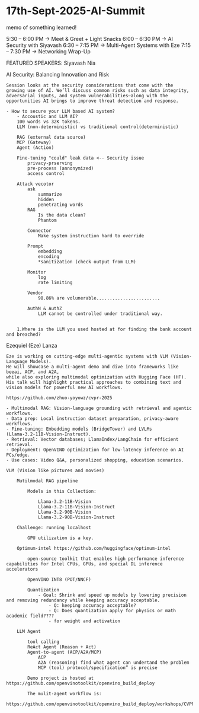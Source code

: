# 17th-Sept-2025-AI-Summit
memo of something learned!

5:30 – 6:00 PM → Meet & Greet + Light Snacks
6:00 – 6:30 PM → AI Security with Siyavash
6:30 – 7:15 PM → Multi-Agent Systems with Eze
7:15 – 7:30 PM → Networking Wrap-Up

FEATURED SPEAKERS:
Siyavash Nia

AI Security: Balancing Innovation and Risk

    Session looks at the security considerations that come with the growing use of AI. We’ll discuss common risks such as data integrity, adversarial inputs, and system vulnerabilities—along with the opportunities AI brings to improve threat detection and response.

    - How to secure your LLM based AI system?
        - Accoustic and LLM AI?
        100 words vs 32K tokens.
        LLM (non-deterministic) vs traditional control(deterministic)

        RAG (external data source)
        MCP (Gateway)
        Agent (Action)

        Fine-tuning "could" leak data <-- Security issue
            privacy-prserving
            pre-process (annonymized)
            access control

        Attack vecotor
            ask
                summarize
                hidden
                penetrating words
            RAG
                Is the data clean?
                Phantom

            Connector
                Make system instruction hard to override

            Prompt
                embedding
                encoding
                *sanitization (check output from LLM)

            Monitor
                log
                rate limiting

            Vendor
                98.86% are volunerable........................

            AuthN & AuthZ
                LLM cannot be controlled under traditional way.

    
        1.Where is the LLM you used hosted at for finding the bank account and breached?

Ezequiel (Eze) Lanza

    Eze is working on cutting-edge multi-agentic systems with VLM (Vision-Language Models).
    He will showcase a multi-agent demo and dive into frameworks like beeai, ACP, and A2A, 
    while also exploring multimodal optimization with Hugging Face (HF).
    His talk will highlight practical approaches to combining text and vision models for powerful new AI workflows.

    https://github.com/zhuo-yoyowz/cvpr-2025

    - Multimodal RAG: Vision-language grounding with retrieval and agentic workflows.
    - Data prep: Local instruction dataset preparation, privacy-aware workflows.
    - Fine-tuning: Embedding models (BridgeTower) and LVLMs (Llama‑3.2‑11B‑Vision‑Instruct).
    - Retrieval: Vector databases; LlamaIndex/LangChain for efficient retrieval.
    - Deployment: OpenVINO optimization for low-latency inference on AI PCs/edge.
    - Use cases: Video Q&A, personalized shopping, education scenarios.

    VLM (Vision like pictures and movies)

        Mutilmodal RAG pipeline

            Models in this Collection:

                Llama-3.2-11B-Vision
                Llama-3.2-11B-Vision-Instruct
                Llama-3.2-90B-Vision
                Llama-3.2-90B-Vision-Instruct

        Challenge: running localhost

            GPU utilization is a key.

        Optimum-intel https://github.com/huggingface/optimum-intel
            
            open-source toolkit that enables high performance inference capabilities for Intel CPUs, GPUs, and special DL inference accelerators 

            OpenVINO INT8 (POT/NNCF)

            Quantization
                - Goal: Shrink and speed up models by lowering precision and removing redundancy while keeping accuracy acceptable.
                    - Q: keeping accuracy acceptable?
                    - Q: Does quantization apply for physics or math academic field????
                    - for weight and activation

        LLM Agent

            tool calling
            ReAct Agent (Reason + Act)
            Agent-to-agent (ACP/A2A/MCP)
                ACP
                A2A (reasoning) find what agent can undertand the problem
                MCP (tool) protocol/specification” is precise

            Demo project is hosted at https://github.com/openvinotoolkit/openvino_build_deploy

            The mulit-agent workflow is:
                https://github.com/openvinotoolkit/openvino_build_deploy/workshops/CVPR2025/src/mcp_clients/multiagents_workflow.py

